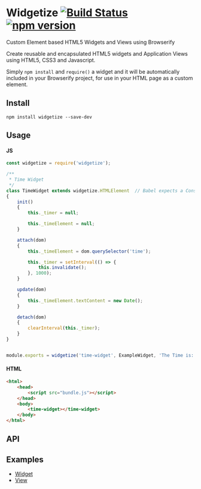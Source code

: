 # Widgetize [![Build Status](https://travis-ci.org/bealearts/widgetize.svg)](https://travis-ci.org/bealearts/widgetize) [![npm version](https://badge.fury.io/js/widgetize.svg)](http://badge.fury.io/js/widgetize)
Custom Element based HTML5 Widgets and Views using Browserify

Create reusable and encapsulated HTML5 widgets and Application Views using HTML5, CSS3 and Javascript. 

Simply ```npm install``` and ```require()``` a widget and it will be automatically included in your Browserify project, for use in your HTML page as a custom element.

## Install
```shell
npm install widgetize --save-dev
```

## Usage

#### JS
```js
const widgetize = require('widgetize');

/**
 * Time Widget
 */
class TimeWidget extends widgetize.HTMLElement	// Babel expects a Constructor Function, not an Object Prototype i.e. HTMLElement
{
    init() 
    {
        this._timer = null;

        this._timeElement = null;
    }

    attach(dom) 
    {
        this._timeElement = dom.querySelector('time');

        this._timer = setInterval(() => {
            this.invalidate();
        }, 1000);
    }

    update(dom) 
    {
        this._timeElement.textContent = new Date();
    }

    detach(dom)
    {
        clearInterval(this._timer);
    }	
}


module.exports = widgetize('time-widget', ExampleWidget, 'The Time is: <span></span>');
```

#### HTML
```html
<html>
    <head>
        <script src="bundle.js"></script>
    </head>
    <body>
        <time-widget></time-widget>	
    </body>
</html>
```

## API

## Examples
- [Widget](examples/example-widget)
- [View](examples/example-view)
